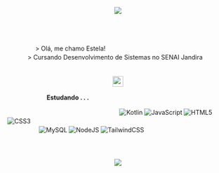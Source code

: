 
<p align=center>
<img src="https://64.media.tumblr.com/3f0a0313c9a17ee741d904b71c3ba7fa/1fe4f18112295619-ea/s540x810/2ad12ef8be409a952812da912c62497314a65006.pnj" align=center>
</p>
ㅤ  
<p align="center">
          ㅤㅤㅤ <br>
> Olá, me chamo Estela!  ㅤㅤ  ㅤㅤ  ㅤ  ㅤ   ㅤㅤㅤㅤㅤ  ㅤㅤㅤㅤ<br>
> Cursando Desenvolvimento de Sistemas no SENAI Jandiraㅤ<br>
          ㅤㅤㅤ
</p>

<p align=center>
<img src="https://64.media.tumblr.com/46fb929805c71dcb825eff8ac06cd744/a6a3283f0a320eb3-a4/s400x600/c5b455ca3ecec01774a18ef502ae46624dff7802.pnj" width=24px>
</p>

<p align="center">
<b>Estudando . . . </b>   ㅤㅤㅤㅤㅤ ㅤ    ㅤ ㅤㅤㅤ  ㅤㅤㅤㅤ    ㅤㅤ
 </p>

  ㅤㅤㅤ  ㅤㅤㅤ  ㅤㅤㅤ    ㅤㅤㅤ  ㅤㅤㅤ  ㅤㅤㅤ ![Kotlin](https://img.shields.io/badge/kotlin-%237F52FF.svg?style=for-the-badge&logo=kotlin&logoColor=white) ![JavaScript](https://img.shields.io/badge/javascript-%23323330.svg?style=for-the-badge&logo=javascript&logoColor=%23F7DF1E) ![HTML5](https://img.shields.io/badge/html5-%23E34F26.svg?style=for-the-badge&logo=html5&logoColor=white) ![CSS3](https://img.shields.io/badge/css3-%231572B6.svg?style=for-the-badge&logo=css3&logoColor=white)
  ㅤㅤㅤ  ㅤㅤㅤ  ㅤ  ㅤㅤㅤ  ㅤ   ㅤㅤ ㅤㅤㅤ     ㅤㅤㅤㅤ  ㅤㅤㅤ  ㅤㅤㅤ ㅤ    ㅤㅤㅤ  ㅤㅤㅤ  ㅤㅤㅤ ![MySQL](https://img.shields.io/badge/mysql-4479A1.svg?style=for-the-badge&logo=mysql&logoColor=white) ![NodeJS](https://img.shields.io/badge/node.js-6DA55F?style=for-the-badge&logo=node.js&logoColor=white) ![TailwindCSS](https://img.shields.io/badge/tailwindcss-%2338B2AC.svg?style=for-the-badge&logo=tailwind-css&logoColor=white)
 
  <div align="center">
ㅤ  
  </div>

###

<p align=center>
<img src="https://64.media.tumblr.com/007c1e518176fa5a65933d4dce330036/1fe4f18112295619-7e/s540x810/f921b44d16130766f2ca39e1fa57004e7b7d191e.pnj" align=center>
</p>

